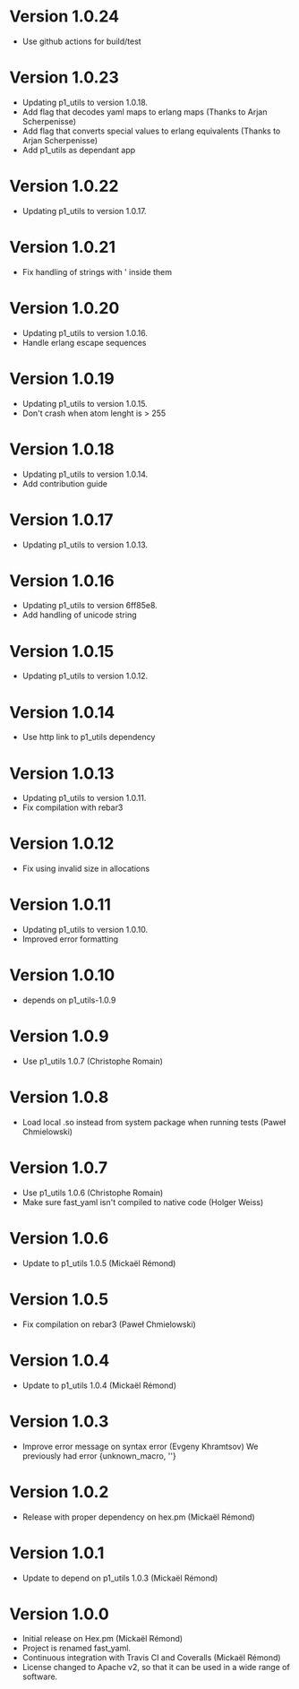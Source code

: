 # Version 1.0.24

* Use github actions for build/test

# Version 1.0.23

* Updating p1_utils to version 1.0.18.
* Add flag that decodes yaml maps to erlang maps (Thanks to Arjan Scherpenisse)
* Add flag that converts special values to erlang equivalents (Thanks to Arjan Scherpenisse)
* Add p1_utils as dependant app

# Version 1.0.22

* Updating p1_utils to version 1.0.17.

# Version 1.0.21

* Fix handling of strings with ' inside them

# Version 1.0.20

* Updating p1_utils to version 1.0.16.
* Handle erlang escape sequences

# Version 1.0.19

* Updating p1_utils to version 1.0.15.
* Don't crash when atom lenght is > 255

# Version 1.0.18

* Updating p1_utils to version 1.0.14.
* Add contribution guide

# Version 1.0.17

* Updating p1_utils to version 1.0.13.

# Version 1.0.16

* Updating p1_utils to version 6ff85e8.
* Add handling of unicode string

# Version 1.0.15

* Updating p1_utils to version 1.0.12.

# Version 1.0.14

* Use http link to p1\_utils dependency

# Version 1.0.13

* Updating p1_utils to version 1.0.11.
* Fix compilation with rebar3

# Version 1.0.12

* Fix using invalid size in allocations

# Version 1.0.11

* Updating p1_utils to version 1.0.10.
* Improved error formatting

# Version 1.0.10

* depends on p1_utils-1.0.9

# Version 1.0.9

* Use p1_utils 1.0.7 (Christophe Romain)

# Version 1.0.8

* Load local .so instead from system package when running tests (Paweł Chmielowski)

# Version 1.0.7

* Use p1_utils 1.0.6 (Christophe Romain)
* Make sure fast_yaml isn't compiled to native code (Holger Weiss)

# Version 1.0.6

* Update to p1_utils 1.0.5 (Mickaël Rémond)

# Version 1.0.5

* Fix compilation on rebar3 (Paweł Chmielowski)

# Version 1.0.4

* Update to p1_utils 1.0.4 (Mickaël Rémond)

# Version 1.0.3

* Improve error message on syntax error (Evgeny Khramtsov)
  We previously had error {unknown_macro, ''}

# Version 1.0.2

* Release with proper dependency on hex.pm (Mickaël Rémond)

# Version 1.0.1

* Update to depend on p1_utils 1.0.3 (Mickaël Rémond)

# Version 1.0.0

* Initial release on Hex.pm (Mickaël Rémond)
* Project is renamed fast_yaml.
* Continuous integration with Travis CI and Coveralls (Mickaël Rémond)
* License changed to Apache v2, so that it can be used in a wide range
  of software.
